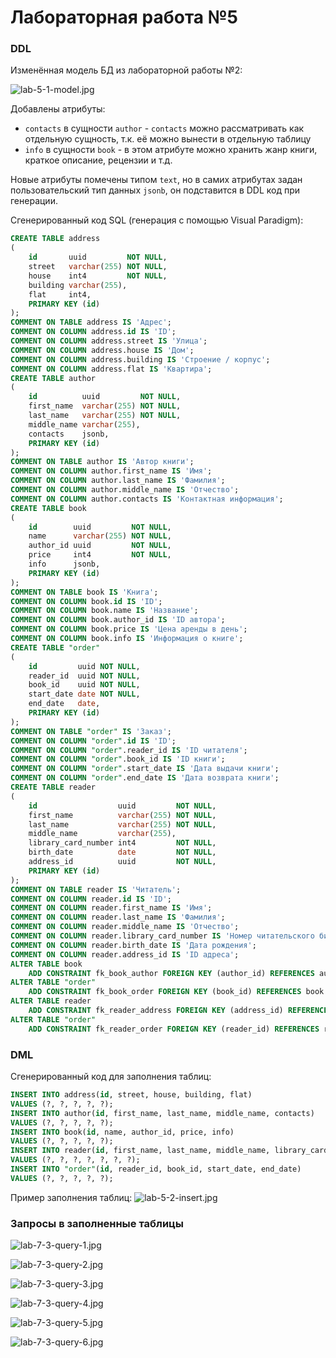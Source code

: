 # Лабораторная работа №5

### DDL

Изменённая модель БД из лабораторной работы №2:

![lab-5-1-model.jpg](lab-5-1-model.jpg)

Добавлены атрибуты:

* `contacts` в сущности `author` - `contacts` можно рассматривать как отдельную сущность, т.к. её можно вынести в отдельную таблицу
* `info` в сущности `book` - в этом атрибуте можно хранить жанр книги, краткое описание, рецензии и т.д.

Новые атрибуты помечены типом `text`, но в самих атрибутах задан пользовательский тип данных `jsonb`, он подставится в DDL код при генерации.

Сгенерированный код SQL (генерация с помощью Visual Paradigm):

```sql
CREATE TABLE address
(
    id       uuid         NOT NULL,
    street   varchar(255) NOT NULL,
    house    int4         NOT NULL,
    building varchar(255),
    flat     int4,
    PRIMARY KEY (id)
);
COMMENT ON TABLE address IS 'Адрес';
COMMENT ON COLUMN address.id IS 'ID';
COMMENT ON COLUMN address.street IS 'Улица';
COMMENT ON COLUMN address.house IS 'Дом';
COMMENT ON COLUMN address.building IS 'Строение / корпус';
COMMENT ON COLUMN address.flat IS 'Квартира';
CREATE TABLE author
(
    id          uuid         NOT NULL,
    first_name  varchar(255) NOT NULL,
    last_name   varchar(255) NOT NULL,
    middle_name varchar(255),
    contacts    jsonb,
    PRIMARY KEY (id)
);
COMMENT ON TABLE author IS 'Автор книги';
COMMENT ON COLUMN author.first_name IS 'Имя';
COMMENT ON COLUMN author.last_name IS 'Фамилия';
COMMENT ON COLUMN author.middle_name IS 'Отчество';
COMMENT ON COLUMN author.contacts IS 'Контактная информация';
CREATE TABLE book
(
    id        uuid         NOT NULL,
    name      varchar(255) NOT NULL,
    author_id uuid         NOT NULL,
    price     int4         NOT NULL,
    info      jsonb,
    PRIMARY KEY (id)
);
COMMENT ON TABLE book IS 'Книга';
COMMENT ON COLUMN book.id IS 'ID';
COMMENT ON COLUMN book.name IS 'Название';
COMMENT ON COLUMN book.author_id IS 'ID автора';
COMMENT ON COLUMN book.price IS 'Цена аренды в день';
COMMENT ON COLUMN book.info IS 'Информация о книге';
CREATE TABLE "order"
(
    id         uuid NOT NULL,
    reader_id  uuid NOT NULL,
    book_id    uuid NOT NULL,
    start_date date NOT NULL,
    end_date   date,
    PRIMARY KEY (id)
);
COMMENT ON TABLE "order" IS 'Заказ';
COMMENT ON COLUMN "order".id IS 'ID';
COMMENT ON COLUMN "order".reader_id IS 'ID читателя';
COMMENT ON COLUMN "order".book_id IS 'ID книги';
COMMENT ON COLUMN "order".start_date IS 'Дата выдачи книги';
COMMENT ON COLUMN "order".end_date IS 'Дата возврата книги';
CREATE TABLE reader
(
    id                  uuid         NOT NULL,
    first_name          varchar(255) NOT NULL,
    last_name           varchar(255) NOT NULL,
    middle_name         varchar(255),
    library_card_number int4         NOT NULL,
    birth_date          date         NOT NULL,
    address_id          uuid         NOT NULL,
    PRIMARY KEY (id)
);
COMMENT ON TABLE reader IS 'Читатель';
COMMENT ON COLUMN reader.id IS 'ID';
COMMENT ON COLUMN reader.first_name IS 'Имя';
COMMENT ON COLUMN reader.last_name IS 'Фамилия';
COMMENT ON COLUMN reader.middle_name IS 'Отчество';
COMMENT ON COLUMN reader.library_card_number IS 'Номер читательского билета';
COMMENT ON COLUMN reader.birth_date IS 'Дата рождения';
COMMENT ON COLUMN reader.address_id IS 'ID адреса';
ALTER TABLE book
    ADD CONSTRAINT fk_book_author FOREIGN KEY (author_id) REFERENCES author (id);
ALTER TABLE "order"
    ADD CONSTRAINT fk_book_order FOREIGN KEY (book_id) REFERENCES book (id);
ALTER TABLE reader
    ADD CONSTRAINT fk_reader_address FOREIGN KEY (address_id) REFERENCES address (id);
ALTER TABLE "order"
    ADD CONSTRAINT fk_reader_order FOREIGN KEY (reader_id) REFERENCES reader (id);
```

### DML

Сгенерированный код для заполнения таблиц:

```sql
INSERT INTO address(id, street, house, building, flat)
VALUES (?, ?, ?, ?, ?);
INSERT INTO author(id, first_name, last_name, middle_name, contacts)
VALUES (?, ?, ?, ?, ?);
INSERT INTO book(id, name, author_id, price, info)
VALUES (?, ?, ?, ?, ?);
INSERT INTO reader(id, first_name, last_name, middle_name, library_card_number, birth_date, address_id)
VALUES (?, ?, ?, ?, ?, ?, ?);
INSERT INTO "order"(id, reader_id, book_id, start_date, end_date)
VALUES (?, ?, ?, ?, ?);
```

Пример заполнения таблиц:
![lab-5-2-insert.jpg](lab-5-2-insert.jpg)

### Запросы в заполненные таблицы

![lab-7-3-query-1.jpg](lab-7-3-query-1.jpg)

![lab-7-3-query-2.jpg](lab-7-3-query-2.jpg)

![lab-7-3-query-3.jpg](lab-7-3-query-3.jpg)

![lab-7-3-query-4.jpg](lab-7-3-query-4.jpg)

![lab-7-3-query-5.jpg](lab-7-3-query-5.jpg)

![lab-7-3-query-6.jpg](lab-7-3-query-6.jpg)